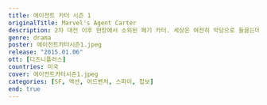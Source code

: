 ```yaml
---
title: 에이전트 카터 시즌 1
originalTitle: Marvel's Agent Carter
description: 2차 대전 이후 현장에서 소외된 페기 카터. 세상은 여전히 악당으로 들끓는데, 여자란 이유로 커피 심부름만 할 건가? 뛰어난 격투 실력과 완벽한 변장술의 그녀가 출동한다.
genre: drama
poster: 에이전트카터시즌1.jpeg
release: "2015.01.06"
ott: [디즈니플러스]
countries: 미국
cover: 에이전트카터시즌1.jpeg
categories: [SF, 액션, 어드벤처, 스파이, 첩보]
end: true
---
```

